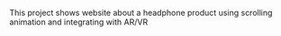 This project shows website about a headphone product using scrolling animation and integrating with AR/VR

